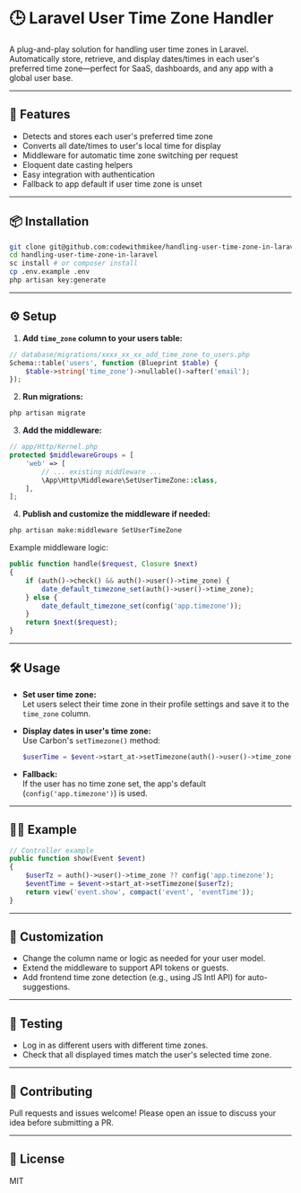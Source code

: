 # 🕒 Laravel User Time Zone Handler

A plug-and-play solution for handling user time zones in Laravel. Automatically store, retrieve, and display dates/times in each user's preferred time zone—perfect for SaaS, dashboards, and any app with a global user base.

---

## 🚀 Features

- Detects and stores each user's preferred time zone
- Converts all date/times to user's local time for display
- Middleware for automatic time zone switching per request
- Eloquent date casting helpers
- Easy integration with authentication
- Fallback to app default if user time zone is unset

---

## 📦 Installation

```bash
git clone git@github.com:codewithmikee/handling-user-time-zone-in-laravel.git
cd handling-user-time-zone-in-laravel
sc install # or composer install
cp .env.example .env
php artisan key:generate
```

---

## ⚙️ Setup

1. **Add `time_zone` column to your users table:**

```php
// database/migrations/xxxx_xx_xx_add_time_zone_to_users.php
Schema::table('users', function (Blueprint $table) {
    $table->string('time_zone')->nullable()->after('email');
});
```

2. **Run migrations:**
```bash
php artisan migrate
```

3. **Add the middleware:**

```php
// app/Http/Kernel.php
protected $middlewareGroups = [
    'web' => [
        // ... existing middleware ...
        \App\Http\Middleware\SetUserTimeZone::class,
    ],
];
```

4. **Publish and customize the middleware if needed:**

```bash
php artisan make:middleware SetUserTimeZone
```

Example middleware logic:
```php
public function handle($request, Closure $next)
{
    if (auth()->check() && auth()->user()->time_zone) {
        date_default_timezone_set(auth()->user()->time_zone);
    } else {
        date_default_timezone_set(config('app.timezone'));
    }
    return $next($request);
}
```

---

## 🛠 Usage

- **Set user time zone:**  
  Let users select their time zone in their profile settings and save it to the `time_zone` column.

- **Display dates in user's time zone:**  
  Use Carbon's `setTimezone()` method:
  ```php
  $userTime = $event->start_at->setTimezone(auth()->user()->time_zone);
  ```

- **Fallback:**  
  If the user has no time zone set, the app's default (`config('app.timezone')`) is used.

---

## 🧑‍💻 Example

```php
// Controller example
public function show(Event $event)
{
    $userTz = auth()->user()->time_zone ?? config('app.timezone');
    $eventTime = $event->start_at->setTimezone($userTz);
    return view('event.show', compact('event', 'eventTime'));
}
```

---

## 📝 Customization

- Change the column name or logic as needed for your user model.
- Extend the middleware to support API tokens or guests.
- Add frontend time zone detection (e.g., using JS Intl API) for auto-suggestions.

---

## 🧪 Testing

- Log in as different users with different time zones.
- Check that all displayed times match the user's selected time zone.

---

## 🤝 Contributing

Pull requests and issues welcome! Please open an issue to discuss your idea before submitting a PR.

---

## 📄 License

MIT
